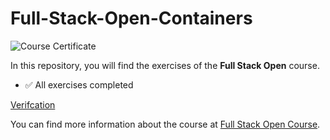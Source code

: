 # Full-Stack-Open-Containers

![Course Certificate](https://studies.cs.helsinki.fi/stats/api/certificate/fs-containers/en/335b4cc8dc1f988b8da15f82021af668)

In this repository, you will find the exercises of the **Full Stack Open** course.

- ✅ All exercises completed

[Verifcation](https://studies.cs.helsinki.fi/stats/api/certificate/fs-containers/en/335b4cc8dc1f988b8da15f82021af668)

You can find more information about the course at [Full Stack Open Course](https://fullstackopen.com/en/).


